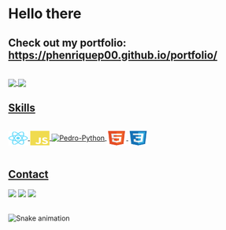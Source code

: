 #  Hello there

## Check out my portfolio: https://phenriquep00.github.io/portfolio/
</br>
 <div>
  <a href="https://github.com/phenriquep00">
   <img align="center" height="180" src="https://github-readme-stats.vercel.app/api/top-langs/?username=phenriquep00&layout=compact&langs_count=5&theme=dracula"/>
  <img align="center" src="https://github-readme-stats.vercel.app/api?username=phenriquep00&show_icons=true&theme=dracula&include_all_commits=true&count_private=true&hide=issues"/>
</div>
 
 ## Skills
<div style="display: inline_block"><br>
 <img align="center" alt="Pedro-React" height="30" width="40" src="https://raw.githubusercontent.com/devicons/devicon/master/icons/react/react-original.svg">
 <img align="center" alt="Pedro-Js" height="30" width="40" src="https://raw.githubusercontent.com/devicons/devicon/master/icons/javascript/javascript-plain.svg">
 
 <img align="center" alt="Pedro-Python" height="30" width="40" src="https://raw.githubusercontent.com/devicons/devicon/master/icons/html5/python-original.svg">
 
  <img align="center" alt="Pedro-HTML" height="30" width="40" src="https://raw.githubusercontent.com/devicons/devicon/master/icons/html5/html5-original.svg">
  <img align="center" alt="Pedro-CSS" height="30" width="40" src="https://raw.githubusercontent.com/devicons/devicon/master/icons/css3/css3-original.svg">
</div>
  
</br>

## Contact 
<div> 
  <a href="https://www.linkedin.com/in/pedro-lima-255a33223/" target="_blank"><img src="https://img.shields.io/badge/-LinkedIn-%230077B5?style=for-the-badge&logo=linkedin&logoColor=dark" target="_blank"></a> 
  <a href="https://www.instagram.com/im.pedrooo/" target="_blank"><img src="https://img.shields.io/badge/-Instagram-%23E4405F?style=for-the-badge&logo=instagram&logoColor=darke" target="_blank"></a>
  <a href = "mailto: contact.pedrolima@gmail.com"><img src="https://img.shields.io/badge/-Gmail-%23333?style=for-the-badge&logo=gmail&logoColor=dark" target="_blank"></a>
 </br>
</br>
 
  ![Snake animation](https://github.com/phenriquep00/phenriquep00/blob/output/github-contribution-grid-snake.svg)
 
</div>
